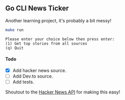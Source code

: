 ## Go CLI News Ticker

Another learning project, it's probably a bit messy!

```sh
make run
```

```
Please enter your choice below then press enter:
(1) Get top stories from all sources
(q) Quit
```

#### Todo
- [x] Add hacker news source.
- [ ] Add Dev.to source.
- [ ] Add tests.

Shoutout to the [Hacker News API](https://github.com/HackerNews/API) for making this easy!